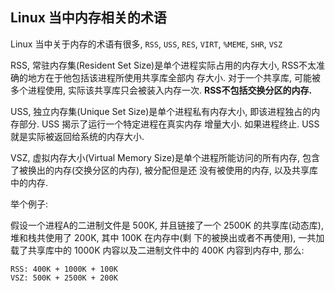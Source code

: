 ## Linux 当中内存相关的术语

Linux 当中关于内存的术语有很多, `RSS`, `USS`, `RES`, `VIRT`, `%MEME`, `SHR`, `VSZ` 


RSS, 常驻内存集(Resident Set Size)是单个进程实际占用的内存大小, RSS不太准确的地方在于他包括该进程所使用共享库全部内
存大小. 对于一个共享库, 可能被多个进程使用, 实际该共享库只会被装入内存一次. **RSS不包括交换分区的内存.**

USS, 独立内存集(Unique Set Size)是单个进程私有内存大小, 即该进程独占的内存部分. USS 揭示了运行一个特定进程在真实内存
增量大小. 如果进程终止. USS 就是实际被返回给系统的内存大小.

VSZ, 虚拟内存大小(Virtual Memory Size)是单个进程所能访问的所有内存, 包含了被换出的内存(交换分区的内存), 被分配但是还
没有被使用的内存, 以及共享库中的内存.

举个例子:

假设一个进程A的二进制文件是 500K, 并且链接了一个 2500K 的共享库(动态库), 堆和栈共使用了 200K, 其中 100K 在内存中(剩
下的被换出或者不再使用), 一共加载了共享库中的 1000K 内容以及二进制文件中的 400K 内容到内存中, 那么:

```
RSS: 400K + 1000K + 100K
VSZ: 500K + 2500K + 200K  
```